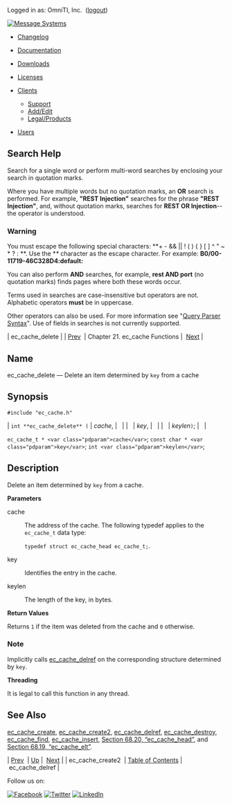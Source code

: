 Logged in as: OmniTI, Inc.  ([logout](https://support.messagesystems.com/logout.php))

[![Message Systems](https://support.messagesystems.com/images/ms-white205.png)](https://support.messagesystems.com/start.php) 

*   [Changelog](https://support.messagesystems.com/start.php?show=changelog)
*   [Documentation](https://support.messagesystems.com/docs/)
*   [Downloads](https://support.messagesystems.com/start.php)

*   [Licenses](https://support.messagesystems.com/license_summary.php)
*   <a href="">Clients</a>
    *   [Support](https://support.messagesystems.com/cs.php)
    *   [Add/Edit](https://support.messagesystems.com/edit_client.php)
    *   [Legal/Products](https://support.messagesystems.com/edit_products.php)
*   [Users](https://support.messagesystems.com/edit_customer.php)

## Search Help

Search for a single word or perform multi-word searches by enclosing your search in quotation marks.

Where you have multiple words but no quotation marks, an **OR** search is performed. For example, **"REST Injection"** searches for the phrase **"REST Injection"**, and, without quotation marks, searches for **REST OR Injection**--the operator is understood.

### Warning

You must escape the following special characters: **+ - && || ! ( ) { } [ ] ^ " ~ * ? : \**. Use the **\** character as the escape character. For example: **B0/00-11719-46C328D4\:default\:**

You can also perform **AND** searches, for example, **rest AND port** (no quotation marks) finds pages where both these words occur.

Terms used in searches are case-insensitive but operators are not. Alphabetic operators **must** be in uppercase.

Other operators can also be used. For more information see "[Query Parser Syntax](https://lucene.apache.org/core/old_versioned_docs/versions/3_0_0/queryparsersyntax.html)". Use of fields in searches is not currently supported.

| ec_cache_delete |
| [Prev](apis.ec_cache_create2.php)  | Chapter 21. ec_cache Functions |  [Next](apis.ec_cache_delref.php) |

<a name="apis.ec_cache_delete"></a>
## Name

ec_cache_delete — Delete an item determined by `key` from a cache

## Synopsis

`#include "ec_cache.h"`

| `int **ec_cache_delete** (` | <var class="pdparam">cache</var>, |   |
|   | <var class="pdparam">key</var>, |   |
|   | <var class="pdparam">keylen</var>`)`; |   |

`ec_cache_t * <var class="pdparam">cache</var>`;
`const char * <var class="pdparam">key</var>`;
`int <var class="pdparam">keylen</var>`;<a name="idp23207024"></a>
## Description

Delete an item determined by `key` from a cache.

**Parameters**

<dl class="variablelist">

<dt>cache</dt>

<dd>

The address of the cache. The following typedef applies to the `ec_cache_t` data type:

`typedef struct ec_cache_head ec_cache_t;`.

</dd>

<dt>key</dt>

<dd>

Identifies the entry in the cache.

</dd>

<dt>keylen</dt>

<dd>

The length of the key, in bytes.

</dd>

</dl>

**Return Values**

Returns `1` if the item was deleted from the cache and `0` otherwise.

### Note

Implicitly calls [ec_cache_delref](apis.ec_cache_delref.php "ec_cache_delref") on the corresponding structure determined by `key`.

**Threading**

It is legal to call this function in any thread.

<a name="idp23221728"></a>
## See Also

[ec_cache_create](apis.ec_cache_create.php "ec_cache_create"), [ec_cache_create2](apis.ec_cache_create2.php "ec_cache_create2"), [ec_cache_delref](apis.ec_cache_delref.php "ec_cache_delref"), [ec_cache_destroy](apis.ec_cache_destroy.php "ec_cache_destroy"), [ec_cache_find](apis.ec_cache_find.php "ec_cache_find"), [ec_cache_insert](apis.ec_cache_insert.php "ec_cache_insert"), [Section 68.20, “ec_cache_head”](structs.ec_cache_head.php "68.20. ec_cache_head"), and [Section 68.19, “ec_cache_elt”](structs.ec_cache_elt.php "68.19. ec_cache_elt").

| [Prev](apis.ec_cache_create2.php)  | [Up](eccache.php) |  [Next](apis.ec_cache_delref.php) |
| ec_cache_create2  | [Table of Contents](index.php) |  ec_cache_delref |

Follow us on:

[![Facebook](https://support.messagesystems.com/images/icon-facebook.png)](http://www.facebook.com/messagesystems) [![Twitter](https://support.messagesystems.com/images/icon-twitter.png)](http://twitter.com/#!/MessageSystems) [![LinkedIn](https://support.messagesystems.com/images/icon-linkedin.png)](http://www.linkedin.com/company/message-systems)